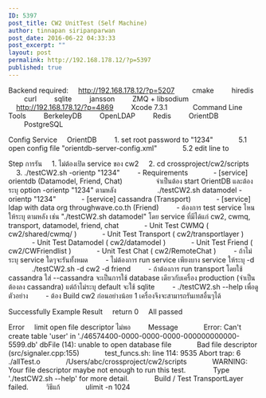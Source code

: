 ```yaml
---
ID: 5397
post_title: CW2 UnitTest (Self Machine)
author: tinnapan siripanparwan
post_date: 2016-06-22 04:33:33
post_excerpt: ""
layout: post
permalink: http://192.168.178.12/?p=5397
published: true
---
```


Backend required:
&nbsp;&nbsp;&nbsp;&nbsp;http://192.168.178.12/?p=5207
&nbsp;&nbsp;&nbsp;&nbsp;&nbsp;&nbsp;&nbsp;&nbsp;cmake
&nbsp;&nbsp;&nbsp;&nbsp;&nbsp;&nbsp;&nbsp;&nbsp;hiredis
&nbsp;&nbsp;&nbsp;&nbsp;&nbsp;&nbsp;&nbsp;&nbsp;curl
&nbsp;&nbsp;&nbsp;&nbsp;&nbsp;&nbsp;&nbsp;&nbsp;sqlite
&nbsp;&nbsp;&nbsp;&nbsp;&nbsp;&nbsp;&nbsp;&nbsp;jansson
&nbsp;&nbsp;&nbsp;&nbsp;&nbsp;&nbsp;&nbsp;&nbsp;ZMQ + libsodium
&nbsp;&nbsp;&nbsp;&nbsp;http://192.168.178.12/?p=4869
&nbsp;&nbsp;&nbsp;&nbsp;&nbsp;&nbsp;&nbsp;&nbsp;Xcode 7.3.1
&nbsp;&nbsp;&nbsp;&nbsp;&nbsp;&nbsp;&nbsp;&nbsp;&nbsp;&nbsp;&nbsp;&nbsp;Command Line Tools
&nbsp;&nbsp;&nbsp;&nbsp;&nbsp;&nbsp;&nbsp;&nbsp;BerkeleyDB
&nbsp;&nbsp;&nbsp;&nbsp;&nbsp;&nbsp;&nbsp;&nbsp;OpenLDAP
&nbsp;&nbsp;&nbsp;&nbsp;&nbsp;&nbsp;&nbsp;&nbsp;Redis
&nbsp;&nbsp;&nbsp;&nbsp;&nbsp;&nbsp;&nbsp;&nbsp;OrientDB
&nbsp;&nbsp;&nbsp;&nbsp;&nbsp;&nbsp;&nbsp;&nbsp;PostgreSQL

Config Service
&nbsp;&nbsp;&nbsp;&nbsp;OrientDB
&nbsp;&nbsp;&nbsp;&nbsp;&nbsp;&nbsp;&nbsp;&nbsp;1. set root password to "1234"
&nbsp;&nbsp;&nbsp;&nbsp;&nbsp;&nbsp;&nbsp;&nbsp;&nbsp;&nbsp;&nbsp;&nbsp;5.1 open config file "orientdb-server-config.xml"
&nbsp;&nbsp;&nbsp;&nbsp;&nbsp;&nbsp;&nbsp;&nbsp;&nbsp;&nbsp;&nbsp;&nbsp;5.2 edit line <user resources="*" password="" name="root"/> to <user resources="*" password="1234" name="root"/>

Step การรัน
&nbsp;&nbsp;&nbsp;&nbsp;1. ไม่ต้องเปิด service ของ cw2
&nbsp;&nbsp;&nbsp;&nbsp;2. cd crossproject/cw2/scripts
&nbsp;&nbsp;&nbsp;&nbsp;3. ./testCW2.sh -orientp "1234"
&nbsp;&nbsp;&nbsp;&nbsp;&nbsp;&nbsp;&nbsp;&nbsp;- Requirements
&nbsp;&nbsp;&nbsp;&nbsp;&nbsp;&nbsp;&nbsp;&nbsp;&nbsp;&nbsp;&nbsp;&nbsp;- [service] orientdb (Datamodel, Friend, Chat)
&nbsp;&nbsp;&nbsp;&nbsp;&nbsp;&nbsp;&nbsp;&nbsp;&nbsp;&nbsp;&nbsp;&nbsp;&nbsp;&nbsp;&nbsp;&nbsp;จำเป็นต้อง start OrientDB และต้องระบุ option -orientp "1234" ตามหลัง
&nbsp;&nbsp;&nbsp;&nbsp;&nbsp;&nbsp;&nbsp;&nbsp;&nbsp;&nbsp;&nbsp;&nbsp;&nbsp;&nbsp;&nbsp;&nbsp;&nbsp;&nbsp;&nbsp;&nbsp;./testCW2.sh datamodel -orientp "1234"
&nbsp;&nbsp;&nbsp;&nbsp;&nbsp;&nbsp;&nbsp;&nbsp;&nbsp;&nbsp;&nbsp;&nbsp;- [service] cassandra (Transport)
&nbsp;&nbsp;&nbsp;&nbsp;&nbsp;&nbsp;&nbsp;&nbsp;&nbsp;&nbsp;&nbsp;&nbsp;- [service] ldap with data org throughwave.co.th (Friend)
&nbsp;&nbsp;&nbsp;&nbsp;&nbsp;&nbsp;&nbsp;&nbsp;- ต้องการ test service ไหนให้ระบุ ตามหลัง เช่น "./testCW2.sh datamodel" โดย service ที่มีได้แก่ cw2, cwmq, transport, datamodel, friend, chat
&nbsp;&nbsp;&nbsp;&nbsp;&nbsp;&nbsp;&nbsp;&nbsp;&nbsp;&nbsp;&nbsp;&nbsp;- Unit Test CWMQ ( cw2/shared/cwmq/ )
&nbsp;&nbsp;&nbsp;&nbsp;&nbsp;&nbsp;&nbsp;&nbsp;&nbsp;&nbsp;&nbsp;&nbsp;- Unit Test Transport ( cw2/transportlayer )
&nbsp;&nbsp;&nbsp;&nbsp;&nbsp;&nbsp;&nbsp;&nbsp;&nbsp;&nbsp;&nbsp;&nbsp;- Unit Test Datamodel ( cw2/datamodel )
&nbsp;&nbsp;&nbsp;&nbsp;&nbsp;&nbsp;&nbsp;&nbsp;&nbsp;&nbsp;&nbsp;&nbsp;- Unit Test Friend ( cw2/CWFriendlist )
&nbsp;&nbsp;&nbsp;&nbsp;&nbsp;&nbsp;&nbsp;&nbsp;&nbsp;&nbsp;&nbsp;&nbsp;- Unit Test Chat ( cw2/RemoteChat )
&nbsp;&nbsp;&nbsp;&nbsp;&nbsp;&nbsp;&nbsp;&nbsp;- ถ้าไม่ระบุ service ใดๆจะรันทั้งหมด
&nbsp;&nbsp;&nbsp;&nbsp;&nbsp;&nbsp;&nbsp;&nbsp;- ไม่ต้องการ run service เพียงบาง service ให้ระบุ -d <service>
&nbsp;&nbsp;&nbsp;&nbsp;&nbsp;&nbsp;&nbsp;&nbsp;&nbsp;&nbsp;&nbsp;&nbsp;./testCW2.sh -d cw2 -d friend
&nbsp;&nbsp;&nbsp;&nbsp;&nbsp;&nbsp;&nbsp;&nbsp;- ถ้าต้องการ run transport โดยใช้ cassandra ใส่ --cassandra จะเป็นการใช้ database เดียวกับเครื่อง production (จำเป็นต้องลง cassandra) แต่ถ้าไม่ระบุ default จะใช้ sqlite
&nbsp;&nbsp;&nbsp;&nbsp;&nbsp;&nbsp;&nbsp;&nbsp;- ./testCW2.sh --help เพื่อดูตัวอย่าง
&nbsp;&nbsp;&nbsp;&nbsp;&nbsp;&nbsp;&nbsp;&nbsp;- ต้อง Build cw2 ก่อนอย่างน้อย 1 เครื่องจึงจะสามารถรันเทสอื่นๆได้

Successfully Example Result
&nbsp;&nbsp;&nbsp;&nbsp;return 0
&nbsp;&nbsp;&nbsp;&nbsp;All passed

Error
&nbsp;&nbsp;&nbsp;&nbsp;limit open file descriptor ไม่พอ
&nbsp;&nbsp;&nbsp;&nbsp;&nbsp;&nbsp;&nbsp;&nbsp;Message
&nbsp;&nbsp;&nbsp;&nbsp;&nbsp;&nbsp;&nbsp;&nbsp;&nbsp;&nbsp;&nbsp;&nbsp;Error: Can't create table 'user' in './46574400-0000-0000-0000-000000000000-5599.db' dbFile (14): unable to open database file
&nbsp;&nbsp;&nbsp;&nbsp;&nbsp;&nbsp;&nbsp;&nbsp;&nbsp;&nbsp;&nbsp;&nbsp;Bad file descriptor (src/signaler.cpp:155)
&nbsp;&nbsp;&nbsp;&nbsp;&nbsp;&nbsp;&nbsp;&nbsp;&nbsp;&nbsp;&nbsp;&nbsp;test_funcs.sh: line 114:  9535 Abort trap: 6           ./allTest.o
&nbsp;&nbsp;&nbsp;&nbsp;&nbsp;&nbsp;&nbsp;&nbsp;&nbsp;&nbsp;&nbsp;&nbsp;/Users/abc/crossproject/cw2/scripts
&nbsp;&nbsp;&nbsp;&nbsp;&nbsp;&nbsp;&nbsp;&nbsp;&nbsp;&nbsp;&nbsp;&nbsp;WARNING: Your file descriptor maybe not enough to run this test.
&nbsp;&nbsp;&nbsp;&nbsp;&nbsp;&nbsp;&nbsp;&nbsp;&nbsp;&nbsp;&nbsp;&nbsp;        Type './testCW2.sh --help' for more detail.
&nbsp;&nbsp;&nbsp;&nbsp;&nbsp;&nbsp;&nbsp;&nbsp;&nbsp;&nbsp;&nbsp;&nbsp;Build / Test TransportLayer failed.
&nbsp;&nbsp;&nbsp;&nbsp;&nbsp;&nbsp;&nbsp;&nbsp;วิธีแก้
&nbsp;&nbsp;&nbsp;&nbsp;&nbsp;&nbsp;&nbsp;&nbsp;&nbsp;&nbsp;&nbsp;&nbsp;ulimit -n 1024